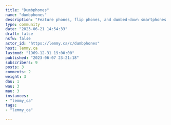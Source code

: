 ```yaml
---
title: "Dumbphones" 
name: "dumbphones"
description: "Feature phones, flip phones, and dumbed-down smartphones. This is a place to share information and engage with others who share an interest in these kinds of lower-tech cellular devices."
type: community
date: "2023-06-21 14:54:33"
draft: false
nsfw: false
actor_id: "https://lemmy.ca/c/dumbphones"
host: lemmy.ca
lastmod: "1969-12-31 19:00:00"
published: "2023-06-07 23:21:18"
subscribers: 9
posts: 3
comments: 2
weight: 3
dau: 1
wau: 3
mau: 3
instances:
- "lemmy_ca"
tags: 
- "lemmy_ca"

---
```

